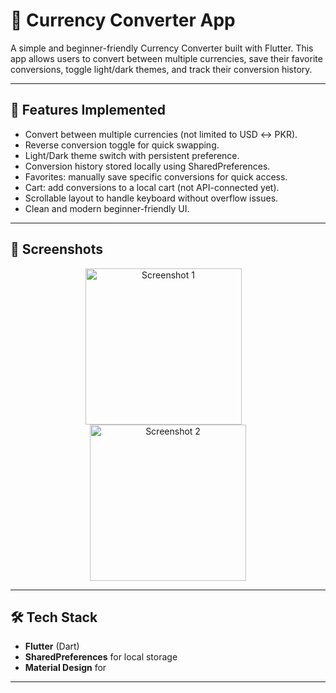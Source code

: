 # 💱 Currency Converter App
A simple and beginner-friendly Currency Converter built with Flutter.
This app allows users to convert between multiple currencies, save their favorite conversions, toggle light/dark themes, and track their conversion history. 

---

## 🚀 Features Implemented
- Convert between multiple currencies (not limited to USD ↔ PKR).
- Reverse conversion toggle for quick swapping.
- Light/Dark theme switch with persistent preference.
- Conversion history stored locally using SharedPreferences.
- Favorites: manually save specific conversions for quick access.
- Cart: add conversions to a local cart (not API-connected yet).
- Scrollable layout to handle keyboard without overflow issues.
- Clean and modern beginner-friendly UI.

---

## 📸 Screenshots  

<p align="center">
<img src="https://github.com/user-attachments/assets/6ca9d722-5d24-459c-b26a-99fe57741f45" alt="Screenshot 1" width="250" style="margin-right: 15px;"/>
  <img src="https://github.com/user-attachments/assets/5876dc17-6a35-4ea2-8807-92ece9a0204f" alt="Screenshot 2" width="250"/>

</p>



</p>

---

## 🛠️ Tech Stack
- **Flutter** (Dart)
- **SharedPreferences** for local storage
- **Material Design** for 

---
